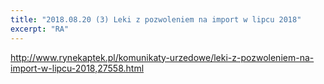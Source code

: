 ```yaml
---
title: "2018.08.20 (3) Leki z pozwoleniem na import w lipcu 2018"
excerpt: "RA"
---
```

http://www.rynekaptek.pl/komunikaty-urzedowe/leki-z-pozwoleniem-na-import-w-lipcu-2018,27558.html
